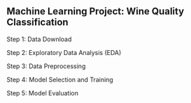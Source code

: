 ## Machine Learning Project: Wine Quality Classification

Step 1: Data Download

Step 2: Exploratory Data Analysis (EDA)

Step 3: Data Preprocessing

Step 4: Model Selection and Training

Step 5: Model Evaluation